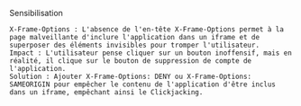 Sensibilisation

    X-Frame-Options : L'absence de l'en-tête X-Frame-Options permet à la page malveillante d'inclure l'application dans un iframe et de superposer des éléments invisibles pour tromper l'utilisateur.
    Impact : L'utilisateur pense cliquer sur un bouton inoffensif, mais en réalité, il clique sur le bouton de suppression de compte de l'application.
    Solution : Ajouter X-Frame-Options: DENY ou X-Frame-Options: SAMEORIGIN pour empêcher le contenu de l'application d'être inclus dans un iframe, empêchant ainsi le Clickjacking.
